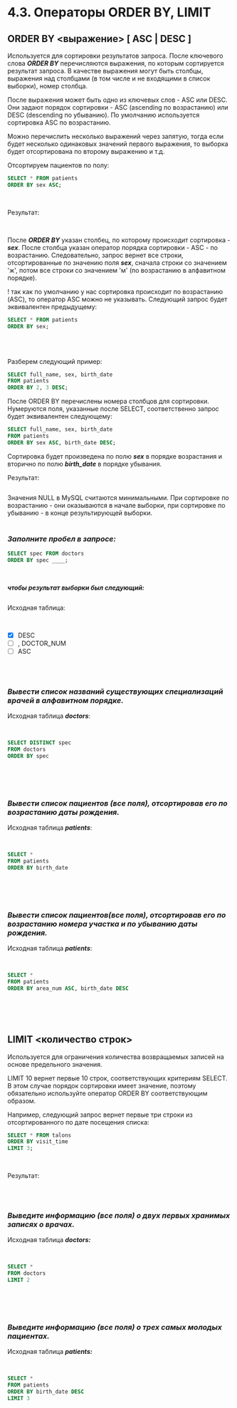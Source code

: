 # 4.3. Операторы ORDER BY, LIMIT

## ORDER BY <выражение> [ ASC | DESC ]

Используется для сортировки результатов запроса. После ключевого слова _**ORDER BY**_ перечисляются выражения, по которым сортируется результат запроса. В качестве выражения могут быть столбцы, выражения над столбцами (в том числе и не входящими в список выборки), номер столбца.

После выражения может быть одно из ключевых слов - ASC или DESC. Они задают порядок сортировки - ASC (ascending по возрастанию) или DESC (descending по убыванию). По умолчанию используется сортировка ASC по возрастанию.

Можно перечислить несколько выражений через запятую, тогда если будет несколько одинаковых значений первого выражения, то выборка будет отсортирована по второму выражению и т.д.
<br>

Отсортируем пациентов по полу:

```sql
SELECT * FROM patients
ORDER BY sex ASC;
```
<br>

Результат:

<image src="/img/4.3. pic1.png" alt="">
<br>
<br>

После _**ORDER BY**_ указан столбец, по которому происходит сортировка - _**sex**_. После столбца указан оператор порядка сортировки - ASC - по возрастанию. Следовательно, запрос вернет все строки, отсортированные по значению поля _**sex**_, сначала строки со значением 'ж', потом все строки со значением 'м' (по возрастанию в алфавитном порядке).

! так как по умолчанию у нас сортировка происходит по возрастанию (ASC), то оператор ASC можно не указывать. Следующий запрос будет эквивалентен предыдущему:

```sql
SELECT * FROM patients
ORDER BY sex;
```
<br>
<br>

Разберем следующий пример: 

```sql
SELECT full_name, sex, birth_date
FROM patients
ORDER BY 2, 3 DESC;
```

После ORDER BY перечислены номера столбцов для сортировки. Нумеруются поля, указанные после SELECT, соответственно запрос будет эквивалентен следующему:

```sql
SELECT full_name, sex, birth_date
FROM patients
ORDER BY sex ASC, birth_date DESC;
```

Сортировка будет произведена по полю _**sex**_ в порядке возрастания и вторично по полю **_birth_date_** в порядке убывания.

Результат:

<image src="/img/4.3. pic2.png" alt="">
<br>
 
Значения NULL в MySQL считаются минимальными. При сортировке по возрастанию - они оказываются в начале выборки, при сортировке по убыванию - в конце результирующей выборки.
<br>
<br>

### _**Заполните пробел в запросе:**_

```sql
SELECT spec FROM doctors
ORDER BY spec ____;
```
<br>

_**чтобы результат выборки был следующий:**_

<image src="/img/4.3. pic3.png" alt="">
<br>

Исходная таблица:

<image src="/img/4.3. pic4.png" alt="">
<br>
<br>

 -  [x] DESC
 -  [ ] , DOCTOR_NUM
 -  [ ] ASC
<br>
<br>

### **_Вывести список названий существующих специализаций врачей в алфавитном порядке._**

Исходная таблица **_doctors_**:

<image src="/img/4.3. pic5.png" alt="">
<br>
<br>

```sql
SELECT DISTINCT spec
FROM doctors
ORDER BY spec
```
<br>
<br>
<br>

### **_Вывести список пациентов (все поля), отсортировав его по возрастанию даты рождения._**

Исходная таблица _**patients**_:

<image src="/img/4.3. pic6.png" alt="">
<br>
<br>

```sql
SELECT *
FROM patients
ORDER BY birth_date
```
<br>
<br>
<br>

### **_Вывести список пациентов(все поля), отсортировав его по возрастанию номера участка и по убыванию даты рождения._**

Исходная таблица _**patients**_:

<image src="/img/4.3. pic7.png" alt="">
<br>
<br>

```sql
SELECT *
FROM patients
ORDER BY area_num ASC, birth_date DESC
```
<br>
<br>
<br>

## LIMIT <количество строк>

Используется для ограничения количества возвращаемых записей на основе предельного значения.  

LIMIT 10 вернет первые 10 строк, соответствующих критериям SELECT. В этом случае порядок сортировки имеет значение, поэтому обязательно используйте оператор ORDER BY соответствующим образом.

Например, следующий запрос вернет первые три строки из отсортированного по дате посещения списка:

```sql
SELECT * FROM talons
ORDER BY visit_time
LIMIT 3;
```
<br>

Результат:

<image src="/img/4.3. pic8.png" alt="">
<br>
<br>
<br>

### **_Выведите информацию (все поля) о двух первых хранимых записях о врачах._**

Исходная таблица **_doctors:_**

<image src="/img/4.3. pic9.png" alt="">
<br>
<br>

```sql
SELECT *
FROM doctors
LIMIT 2
```
<br>
<br>
<br>

### **_Выведите информацию (все поля) о трех самых молодых пациентах._**

Исходная таблица **_patients:_**

<image src="/img/4.3. pic10.png" alt="">
<br>
<br>

```sql
SELECT *
FROM patients
ORDER BY birth_date DESC
LIMIT 3
```
